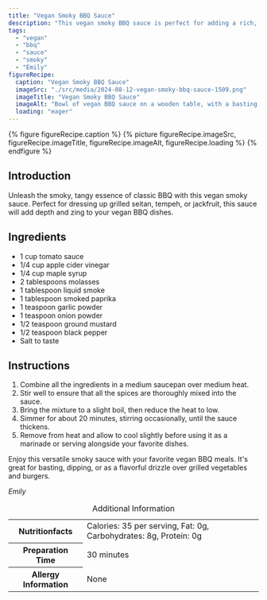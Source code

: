 ```yaml
---
title: "Vegan Smoky BBQ Sauce"
description: "This vegan smoky BBQ sauce is perfect for adding a rich, smoky flavor to any plant-based dishes. Easy to make and irresistibly delicious!"
tags:
  - "vegan"
  - "bbq"
  - "sauce"
  - "smoky"
  - "Emily"
figureRecipe: 
  caption: "Vegan Smoky BBQ Sauce"
  imageSrc: "./src/media/2024-08-12-vegan-smoky-bbq-sauce-1509.png"
  imageTitle: "Vegan Smoky BBQ Sauce"
  imageAlt: "Bowl of vegan BBQ sauce on a wooden table, with a basting brush, herbs, and blurred seitan pieces in the background."
  loading: "eager"
---
```


{% figure figureRecipe.caption %}
{% picture figureRecipe.imageSrc, figureRecipe.imageTitle, figureRecipe.imageAlt, figureRecipe.loading %}
{% endfigure %}

## Introduction

Unleash the smoky, tangy essence of classic BBQ with this vegan smoky sauce. Perfect for dressing up grilled seitan, tempeh, or jackfruit, this sauce will add depth and zing to your vegan BBQ dishes.

## Ingredients

- 1 cup tomato sauce
- 1/4 cup apple cider vinegar
- 1/4 cup maple syrup
- 2 tablespoons molasses
- 1 tablespoon liquid smoke
- 1 tablespoon smoked paprika
- 1 teaspoon garlic powder
- 1 teaspoon onion powder
- 1/2 teaspoon ground mustard
- 1/2 teaspoon black pepper
- Salt to taste

## Instructions

1. Combine all the ingredients in a medium saucepan over medium heat.
2. Stir well to ensure that all the spices are thoroughly mixed into the sauce.
3. Bring the mixture to a slight boil, then reduce the heat to low.
4. Simmer for about 20 minutes, stirring occasionally, until the sauce thickens.
5. Remove from heat and allow to cool slightly before using it as a marinade or serving alongside your favorite dishes.

Enjoy this versatile smoky sauce with your favorite vegan BBQ meals. It's great for basting, dipping, or as a flavorful drizzle over grilled vegetables and burgers.

*Emily*

<table><caption class='sr-only'>Additional Information</caption><tr><th>Nutritionfacts</th><td>Calories: 35 per serving, Fat: 0g, Carbohydrates: 8g, Protein: 0g&nbsp;</td></tr><tr><th>Preparation Time</th><td>30 minutes&nbsp;</td></tr><tr><th>Allergy Information</th><td>None&nbsp;</td></tr></table>

